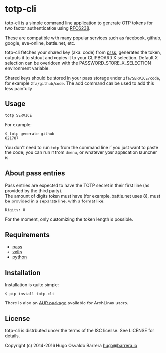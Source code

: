 totp-cli
========

totp-cli is a simple command line application to generate OTP tokens for two
factor authentication using [RFC6238](http://tools.ietf.org/html/rfc6238).  

These are compatible with many popular services such as facebook, github,
google, eve-online, battle.net, etc.

totp-cli fetches your shared key (aka: code) from [pass][pass], generates the
token, outputs it to stdout and copies it to your CLIPBOARD X selection.
Default X selection can be overidden with the PASSWORD_STORE_X_SELECTION
environment variable.

Shared keys should be stored in your pass storage under `2fa/SERVICE/code`,
for example `2fa/github/code`. The add command can be used to add this less
painfully

[pass]: http://www.passwordstore.org/

Usage
-----

    totp SERVICE

For example:

    $ totp generate github
    621787

You don't need to run `totp` from the command line if you just want to paste
the code; you can run if from `dmenu`, or whatever your application launcher
is.

About pass entries
------------------

Pass entries are expected to have the TOTP secret in their first line (as
provided by the third party).  
The amount of digits token must have (for example, battle.net uses 8), must be
provided in a separate line, with a format like:

    Digits: 8

For the moment, only customizing the token length is possible.

Requirements
------------

 * [pass](http://www.passwordstore.org/)
 * [xclip](http://sourceforge.net/projects/xclip)
 * [python](https://www.python.org/)


Installation
------------

Installation is quite simple:

    $ pip install totp-cli

There is also an [AUR package][aur-package] available for ArchLinux users.

[aur-package]: https://aur.archlinux.org/packages/totp-cli/

License
-------

totp-cli is distrbuted under the terms of the ISC license. See LICENSE for
details.

Copyright (c) 2014-2016 Hugo Osvaldo Barrera <hugo@barrera.io>
